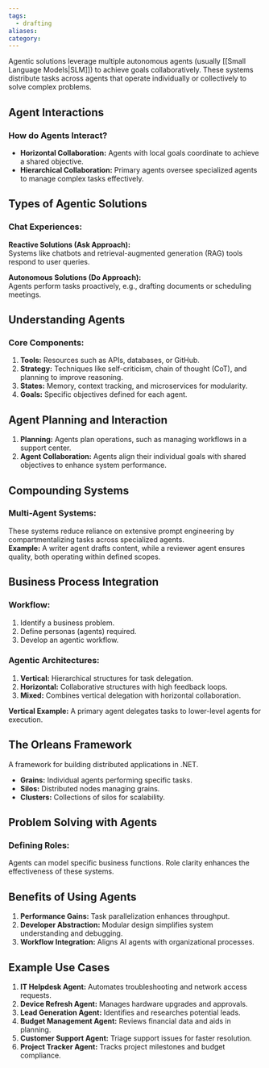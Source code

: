 ```yaml
---
tags:
  - drafting
aliases: 
category:
---
```

Agentic solutions leverage multiple autonomous agents (usually [[Small Language Models|SLM]]) to achieve goals collaboratively. These systems distribute tasks across agents that operate individually or collectively to solve complex problems.
## **Agent Interactions**

### How do Agents Interact?

- **Horizontal Collaboration:** Agents with local goals coordinate to achieve a shared objective.
- **Hierarchical Collaboration:** Primary agents oversee specialized agents to manage complex tasks effectively.

## **Types of Agentic Solutions**

### Chat Experiences:

**Reactive Solutions (Ask Approach):**  
    Systems like chatbots and retrieval-augmented generation (RAG) tools respond to user queries.
    
**Autonomous Solutions (Do Approach):**  
    Agents perform tasks proactively, e.g., drafting documents or scheduling meetings.
## **Understanding Agents**

### Core Components:

1. **Tools:** Resources such as APIs, databases, or GitHub.
2. **Strategy:** Techniques like self-criticism, chain of thought (CoT), and planning to improve reasoning.
3. **States:** Memory, context tracking, and microservices for modularity.
4. **Goals:** Specific objectives defined for each agent.

## **Agent Planning and Interaction**

1. **Planning:** Agents plan operations, such as managing workflows in a support center.
2. **Agent Collaboration:** Agents align their individual goals with shared objectives to enhance system performance.

## **Compounding Systems**

### Multi-Agent Systems:

These systems reduce reliance on extensive prompt engineering by compartmentalizing tasks across specialized agents.  
**Example:** A writer agent drafts content, while a reviewer agent ensures quality, both operating within defined scopes.

## **Business Process Integration**

### Workflow:

1. Identify a business problem.
2. Define personas (agents) required.
3. Develop an agentic workflow.

### Agentic Architectures:

1. **Vertical:** Hierarchical structures for task delegation.
2. **Horizontal:** Collaborative structures with high feedback loops.
3. **Mixed:** Combines vertical delegation with horizontal collaboration.

**Vertical Example:** A primary agent delegates tasks to lower-level agents for execution.

## **The Orleans Framework**

A framework for building distributed applications in .NET.

- **Grains:** Individual agents performing specific tasks.
- **Silos:** Distributed nodes managing grains.
- **Clusters:** Collections of silos for scalability.

## **Problem Solving with Agents**

### Defining Roles:

Agents can model specific business functions. Role clarity enhances the effectiveness of these systems.

## **Benefits of Using Agents**

1. **Performance Gains:** Task parallelization enhances throughput.
2. **Developer Abstraction:** Modular design simplifies system understanding and debugging.
3. **Workflow Integration:** Aligns AI agents with organizational processes.

## **Example Use Cases**

1. **IT Helpdesk Agent:** Automates troubleshooting and network access requests.
2. **Device Refresh Agent:** Manages hardware upgrades and approvals.
3. **Lead Generation Agent:** Identifies and researches potential leads.
4. **Budget Management Agent:** Reviews financial data and aids in planning.
5. **Customer Support Agent:** Triage support issues for faster resolution.
6. **Project Tracker Agent:** Tracks project milestones and budget compliance.



